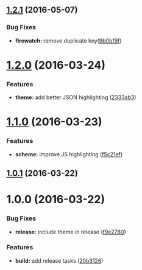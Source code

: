 <a name="1.2.1"></a>
## [1.2.1](https://github.com/paradox41/firewatch-color-scheme/compare/v1.2.0...v1.2.1) (2016-05-07)


### Bug Fixes

* **firewatch:** remove duplicate key([9b0bf9f](https://github.com/paradox41/firewatch-color-scheme/commit/9b0bf9f))



<a name="1.2.0"></a>
# [1.2.0](https://github.com/paradox41/firewatch-syntax-sublime/compare/v1.1.0...v1.2.0) (2016-03-24)


### Features

* **theme:** add better JSON highlighting ([2333ab3](https://github.com/paradox41/firewatch-syntax-sublime/commit/2333ab3))



<a name="1.1.0"></a>
# [1.1.0](https://github.com/paradox41/firewatch-syntax-sublime/compare/v1.0.1...v1.1.0) (2016-03-23)


### Features

* **scheme:** improve JS highlighting ([f5c21ef](https://github.com/paradox41/firewatch-syntax-sublime/commit/f5c21ef))



<a name="1.0.1"></a>
## [1.0.1](/http://github.com-personal/paradox41/firewatch-syntax-sublime/compare/v1.0.0...v1.0.1) (2016-03-22)




<a name="1.0.0"></a>
# 1.0.0 (2016-03-22)


### Bug Fixes

* **release:** include theme in release ([f9e2780](http://github.com-personal/paradox41/firewatch-syntax-sublime/commits/f9e2780))

### Features

* **build:** add release tasks ([20b3126](http://github.com-personal/paradox41/firewatch-syntax-sublime/commits/20b3126))



